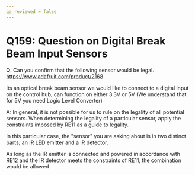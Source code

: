 ```yaml
---
qa_reviewed = false
---
```


# Q159: Question on Digital Break Beam Input Sensors

Q: Can you confirm that the following sensor would be legal.
https://www.adafruit.com/product/2168

Its an optical break beam sensor we would like to connect to a digital input on the control hub, can function on either 3.3V or 5V (We understand that for 5V you need Logic Level Converter)

A: In general, it is not possible for us to rule on the legality of all potential sensors.  When determining the legality of a particular sensor, apply the constraints imposed by RE11 as a guide to legality.

In this particular case, the "sensor" you are asking about is in two distinct parts; an IR LED emitter and a IR detector.

As long as the IR emitter is connected and powered in accordance with RE12 and the IR detector meets the constraints of RE11, the combination would be allowed